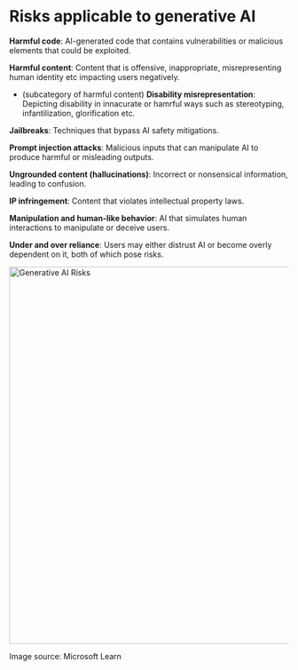 # Risks applicable to generative AI 

  **Harmful code**: AI-generated code that contains vulnerabilities or malicious elements that could be exploited.
  
  **Harmful content**: Content that is offensive, inappropriate, misrepresenting human identity etc impacting users negatively.
  
  - (subcategory of harmful content) **Disability misrepresentation**: Depicting disability in innacurate or hamrful ways such as stereotyping, infantilization, glorification etc. 
    
  **Jailbreaks**: Techniques that bypass AI safety mitigations.
  
  **Prompt injection attacks**: Malicious inputs that can manipulate AI to produce harmful or misleading outputs.
  
  **Ungrounded content (hallucinations)**: Incorrect or nonsensical information, leading to confusion.
  
  **IP infringement**: Content that violates intellectual property laws.
  
  **Manipulation and human-like behavior**: AI that simulates human interactions to manipulate or deceive users.
  
  **Under and over reliance**: Users may either distrust AI or become overly dependent on it, both of which pose risks.

  <img width="679" alt="Generative AI Risks " src="https://github.com/user-attachments/assets/87e2e38e-6b6f-4141-a59e-7845d94183f1" />
  
  Image source: Microsoft Learn

